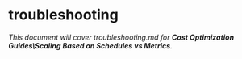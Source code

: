 # troubleshooting

_This document will cover troubleshooting.md for **Cost Optimization Guides\Scaling Based on Schedules vs Metrics**._

